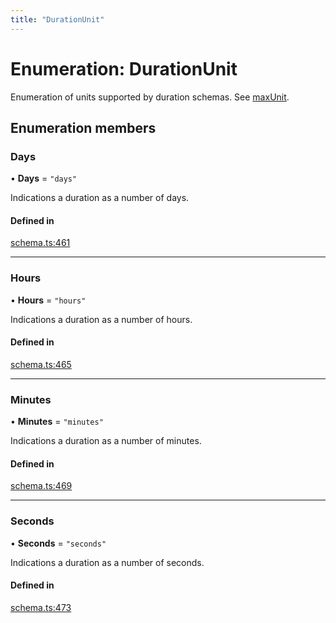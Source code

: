 ```yaml
---
title: "DurationUnit"
---
```

# Enumeration: DurationUnit

Enumeration of units supported by duration schemas. See [maxUnit](../interfaces/DurationSchema.md#maxunit).

## Enumeration members

### Days

• **Days** = `"days"`

Indications a duration as a number of days.

#### Defined in

[schema.ts:461](https://github.com/coda/packs-sdk/blob/main/schema.ts#L461)

___

### Hours

• **Hours** = `"hours"`

Indications a duration as a number of hours.

#### Defined in

[schema.ts:465](https://github.com/coda/packs-sdk/blob/main/schema.ts#L465)

___

### Minutes

• **Minutes** = `"minutes"`

Indications a duration as a number of minutes.

#### Defined in

[schema.ts:469](https://github.com/coda/packs-sdk/blob/main/schema.ts#L469)

___

### Seconds

• **Seconds** = `"seconds"`

Indications a duration as a number of seconds.

#### Defined in

[schema.ts:473](https://github.com/coda/packs-sdk/blob/main/schema.ts#L473)
